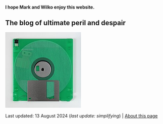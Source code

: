 #### I hope Mark and Wilko enjoy this website.

## The blog of ultimate peril and despair


![A floppy](pc.jpeg "A picture of a floppy disk that I thought would look nice at the bottom of my home page.")

Last updated: 13 August 2024 (_last update: simplifying_) | [About this page](about.md) 
